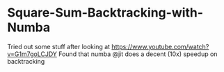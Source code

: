 # Square-Sum-Backtracking-with-Numba
Tried out some stuff after looking at https://www.youtube.com/watch?v=G1m7goLCJDY 
Found that numba @jit does a decent (10x) speedup on backtracking
